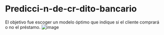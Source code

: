 # Predicci-n-de-cr-dito-bancario
El objetivo fue escoger un modelo óptimo que indique si el cliente comprará o no el préstamo.
![image](https://github.com/MarcosArAr/Predicci-n-de-cr-dito-bancario/assets/160163580/e6bf86ec-9383-49fe-b488-c7bcfed90e01)
